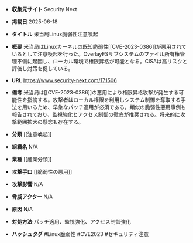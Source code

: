 - **収集元サイト**
Security Next

- **掲載日**
2025-06-18

- **タイトル**
米当局Linux脆弱性注意喚起

- **概要**
米当局はLinuxカーネルの既知脆弱性[[CVE-2023-0386]]が悪用されているとして注意喚起を行った。OverlayFSサブシステムのファイル所有権管理不備に起因し、ローカル環境で権限昇格が可能となる。CISAは高リスクと評価し対策を促している。

- **URL**
https://www.security-next.com/171506

- **備考**
米当局は[[CVE-2023-0386]]の悪用により権限昇格攻撃が発生する可能性を指摘する。攻撃者はローカル権限を利用しシステム制御を奪取する手法を用いるため、早急なパッチ適用が必須である。類似の脆弱性悪用事例も報告されており、監視強化とアクセス制御の徹底が推奨される。将来的に攻撃範囲拡大の懸念も存在する。

- **分類**
[[注意喚起]]

- **組織名**
N/A

- **業種**
[[産業分類]]

- **攻撃手口**
[[脆弱性の悪用]]

- **攻撃影響**
N/A

- **脅威アクター**
N/A

- **原因**
N/A

- **対処方法**
パッチ適用、監視強化、アクセス制御強化

- **ハッシュタグ**
#Linux脆弱性 #CVE2023 #セキュリティ注意
